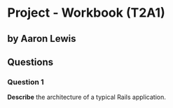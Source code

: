 # Project - Workbook (T2A1)
## by Aaron Lewis

## Questions

### Question 1
**Describe** the architecture of a typical Rails application.

